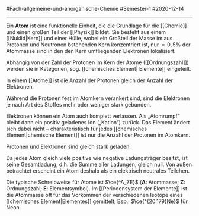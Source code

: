 #Fach-allgemeine-und-anorganische-Chemie  #Semester-1 #2020-12-14

---

Ein **Atom** ist eine funktionelle Einheit, die die Grundlage für die [[Chemie]] und einen großen Teil der [[Physik]] bildet. Sie besteht aus einem [[Nuklid|Kern]] und einer Hülle, wobei ein Großteil der Masse im aus Protonen und Neutronen bstehenden Kern konzentriert ist, nur $\approx0,5\%$ der Atommasse sind in den den Kern umfliegenden Elektronen lokalisiert.

Abhängig von der Zahl der Protonen im Kern der Atome ([[Ordnungszahl]]) werden sie in Kategorien, sog. [[chemisches Element| Elemente]] eingeteilt.

In einem [[Atome]] ist die Anzahl der Protonen gleich der Anzahl der Elektronen.

Während die Protonen fest im Atomkern verankert sind, sind die Elektronen je nach Art des Stoffes mehr oder weniger stark gebunden.

Elektronen können ein Atom auch komplett verlassen. Als „Atomrumpf“ bleibt dann ein positiv geladenes Ion („Kation“) zurück. Das Element ändert sich dabei nicht – charakteristisch für jedes [[chemisches Element|chemische Element]] ist nur die Anzahl der Protonen im Atomkern.

Protonen und Elektronen sind gleich stark geladen.

Da jedes Atom gleich viele positive wie negative Ladungsträger besitzt, ist seine Gesamtladung, d.h. die Summe aller Ladungen, gleich null. Von außen betrachtet erscheint ein Atom deshalb als ein elektrisch neutrales Teilchen.

Die typische Schreibweise für Atome ist $\ce{^A_ZE}$ (**A**: Atommasse; **Z**: Ordnungszahl; **E**: Elementsymbol). Im [[Periodensystem der Elemente]] ist die Atommasse oft für das Vorkommen der verschiedenen Isotope eines [[chemisches Element|Elementes]] gemittelt; Bsp.: $\ce{^{20.179}Ne}$ für Neon.